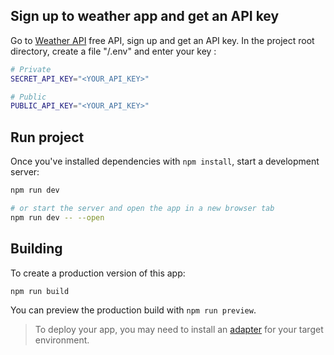 ## Sign up to weather app and get an API key

Go to [Weather API](https://www.weatherapi.com/) free API, sign up and get an API key.
In the project root directory, create a file "/.env" and enter your key :

```bash
# Private
SECRET_API_KEY="<YOUR_API_KEY>"

# Public
PUBLIC_API_KEY="<YOUR_API_KEY>"
```

## Run project

Once you've installed dependencies with `npm install`, start a development server:

```bash
npm run dev

# or start the server and open the app in a new browser tab
npm run dev -- --open
```

## Building

To create a production version of this app:

```bash
npm run build
```

You can preview the production build with `npm run preview`.

> To deploy your app, you may need to install an [adapter](https://kit.svelte.dev/docs/adapters) for your target environment.
